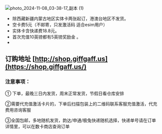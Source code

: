 ![photo_2024-11-08_03-38-17_副本 (1)](https://img.freesim.cc/ggimg/buy.jpg)



- 除西藏新疆内蒙古地区实体卡两张起订，港澳台地区不发货。
- 空卡费5元（不邮寄，只发激活码 适合esim用户）
- 实体卡含快递费18.8元。
- 首次充值10英镑都有5英镑奖励金 。
- 
## 订购地址 [http://shop.giffgaff.us](https://shop.giffgaff.us/)
### 注意事项：

① 下单，最晚三日内发货，周末正常发货，节假日看仓库安排

②需要代充值激活卡片的，下单后扫描包装上的二维码联系客服充值激活，代充费用咨询客服

③全国包邮，多地随机发货，韵达/申通/极兔快递随机选择，快递单号请在订单详情里，可以在数卡商店查询订单